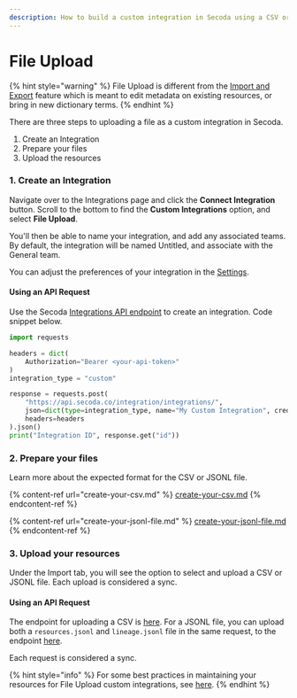 ```yaml
---
description: How to build a custom integration in Secoda using a CSV or JSONL file.
---
```


# File Upload

{% hint style="warning" %}
File Upload is different from the [Import and Export](../../../resource-and-metadata-management/import-and-export-data.md) feature which is meant to edit metadata on existing resources, or bring in new dictionary terms.&#x20;
{% endhint %}

There are three steps to uploading a file as a custom integration in Secoda.&#x20;

1. Create an Integration
2. Prepare your files
3. Upload the resources

### 1. Create an Integration

Navigate over to the Integrations page and click the **Connect Integration** button. Scroll to the bottom to find the **Custom Integrations** option, and select **File Upload**.&#x20;

You'll then be able to name your integration, and add any associated teams. By default, the integration will be named Untitled, and associate with the General team.

You can adjust the preferences of your integration in the [Settings](../../integration-settings.md).&#x20;

#### Using an API Request

Use the Secoda [Integrations API endpoint](https://api.secoda.co/api/schema/redoc/#tag/Integrations/paths/\~1integration\~1integrations/post) to create an integration. Code snippet below.&#x20;

```python
import requests

headers = dict(
    Authorization="Bearer <your-api-token>"
)
integration_type = "custom"

response = requests.post(
    "https://api.secoda.co/integration/integrations/",
    json=dict(type=integration_type, name="My Custom Integration", credentials={}),
    headers=headers
).json()
print("Integration ID", response.get("id"))
```

### 2. Prepare your files

Learn more about the expected format for the CSV or JSONL file.&#x20;

{% content-ref url="create-your-csv.md" %}
[create-your-csv.md](create-your-csv.md)
{% endcontent-ref %}

{% content-ref url="create-your-jsonl-file.md" %}
[create-your-jsonl-file.md](create-your-jsonl-file.md)
{% endcontent-ref %}

### 3. Upload your resources

Under the Import tab, you will see the option to select and upload a CSV or JSONL file. Each upload is considered a sync.

#### Using an API Request

The endpoint for uploading a CSV is [here](https://api.secoda.co/api/schema/redoc/#tag/Integrations/paths/\~1integration\~1integrations\~1%7Bintegration\_id%7D\~1import\_metadata/post). For a JSONL file, you can upload both a `resources.jsonl` and `lineage.jsonl` file in the same request, to the endpoint [here](https://api.secoda.co/api/schema/redoc/#tag/Integrations/paths/\~1integration\~1integrations\~1%7Bintegration\_id%7D\~1import\_jsonl\_metadata/post).

Each request is considered a sync.

{% hint style="info" %}
For some best practices in maintaining your resources for File Upload custom integrations, see [here](maintain-your-resources.md).&#x20;
{% endhint %}
